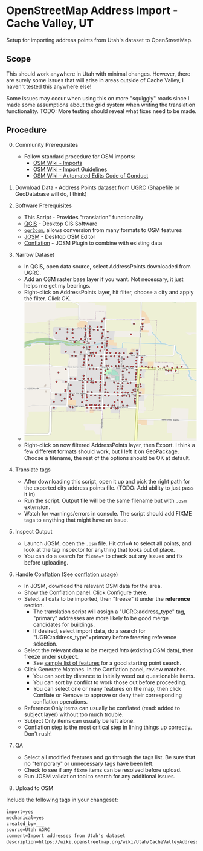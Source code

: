 # OpenStreetMap Address Import - Cache Valley, UT

Setup for importing address points from Utah's dataset to OpenStreetMap. 

## Scope

This should work anywhere in Utah with minimal changes. However, there are surely some issues that will arise in areas outside of Cache Valley, I haven't tested this anywhere else!

Some issues may occur when using this on more "squiggly" roads since I made some assumptions about the grid system when writing the translation functionality. TODO: More testing should reveal what fixes need to be made.

## Procedure

0. Community Prerequisites
    - Follow standard procedure for OSM imports:
      - [OSM Wiki - Imports](https://wiki.openstreetmap.org/wiki/Import)
      - [OSM Wiki - Import Guidelines](https://wiki.openstreetmap.org/wiki/Import/Guidelines)
      - [OSM Wiki - Automated Edits Code of Conduct](https://wiki.openstreetmap.org/wiki/Automated_Edits_code_of_conduct)
1. Download Data - Address Points dataset from [UGRC](https://gis.utah.gov/data/location/address-data/) (Shapefile or GeoDatabase will do, I think)
2. Software Prerequisites
    - This Script - Provides "translation" functionality
    - [QGIS](https://www.qgis.org/en/site/) - Desktop GIS Software
    - [`ogr2osm`](https://pypi.org/project/ogr2osm/), allows conversion from many formats to OSM features
    - [JOSM](https://josm.openstreetmap.de/) - Desktop OSM Editor
    - [Conflation](https://wiki.openstreetmap.org/wiki/JOSM/Plugins/Conflation) - JOSM Plugin to combine with existing data
3. Narrow Dataset
    - In QGIS, open data source, select AddressPoints downloaded from UGRC.
    - Add an OSM raster base layer if you want. Not necessary, it just helps me get my bearings.
    - Right-click on AddressPoints layer, hit filter, choose a city and apply the filter. Click OK.
    - ![Clarkston Map with Address Points](imgs/clarkston_addresses.png)
    - Right-click on now filtered AddressPoints layer, then Export. I think a few different formats should work, but I left it on GeoPackage. Choose a filename, the rest of the options should be OK at default.
4. Translate tags
    - After downloading this script, open it up and pick the right path for the exported city address points file. (TODO: Add ability to just pass it in)
    - Run the script. Output file will be the same filename but with `.osm` extension.
    - Watch for warnings/errors in console. The script should add FIXME tags to anything that might have an issue.
5. Inspect Output
    - Launch JOSM, open the `.osm` file. Hit ctrl+A to select all points, and look at the tag inspector for anything that looks out of place.
    - You can do a search for `fixme=*` to check out any issues and fix before uploading.
6. Handle Conflation (See [conflation usage](https://wiki.openstreetmap.org/wiki/JOSM/Plugins/Conflation#Usage))
    - In JOSM, download the relevant OSM data for the area.
    - Show the Conflation panel. Click Configure there. 
    - Select all data to be imported, then "freeze" it under the **reference** section.
        - The translation script will assign a "UGRC:address_type" tag, "primary" addresses are more likely to be good merge candidates for buildings.
        - If desired, select import data, do a search for "UGRC:address_type"=primary before freezing reference selection.
    - Select the relevant data to be merged *into* (existing OSM data), then freeze under **subject**.
        - See [sample list of features](josm_features.txt) for a good starting point search.
    - Click Generate Matches. In the Conflation panel, review matches.
        - You can sort by distance to initially weed out questionable items.
        - You can sort by conflict to work those out before proceeding.
        - You can select one or many features on the map, then click Conflate or Remove to approve or deny their corresponding conflation operations.
    - Reference Only items can usually be conflated (read: added to subject layer) without too much trouble.
    - Subject Only items can usually be left alone.
    - Conflation step is the most critical step in lining things up correctly. Don't rush!

7. QA

    - Select all modified features and go through the tags list. Be sure that no "temporary" or unnecessary tags have been left.
    - Check to see if any `fixme` items can be resolved before upload.
    - Run JOSM validation tool to search for any additional issues.

8. Upload to OSM

Include the following tags in your changeset:

```
import=yes
mechanical=yes
created_by=___
source=Utah AGRC
comment=Import addresses from Utah's dataset
description=https://wiki.openstreetmap.org/wiki/Utah/CacheValleyAddressImport
```
